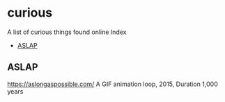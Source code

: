 # curious
A list of curious things found online
Index
- [ASLAP](#aslap)


## ASLAP
https://aslongaspossible.com/
A GIF animation loop, 2015, Duration 1,000 years
